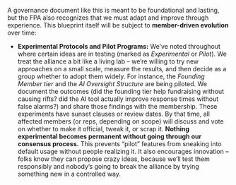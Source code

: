 A governance document like this is meant to be foundational and lasting, but the FPA also recognizes that we must adapt and improve through experience. This blueprint itself will be subject to **member-driven evolution** over time:  
- **Experimental Protocols and Pilot Programs:** We’ve noted throughout where certain ideas are in testing (marked as _Experimental_ or _Pilot_). We treat the alliance a bit like a living lab – we’re willing to try new approaches on a small scale, measure the results, and then decide as a group whether to adopt them widely. For instance, the _Founding Member tier_ and the _AI Oversight Structure_ are being piloted. We document the outcomes (did the founding tier help fundraising without causing rifts? did the AI tool actually improve response times without false alarms?) and share those findings with the membership. These experiments have sunset clauses or review dates. By that time, all affected members (or reps, depending on scope) will discuss and vote on whether to make it official, tweak it, or scrap it. **Nothing experimental becomes permanent without going through our consensus process.** This prevents “pilot” features from sneaking into default usage without people realizing it. It also encourages innovation – folks know they can propose crazy ideas, because we’ll test them responsibly and nobody’s going to break the alliance by trying something new in a controlled way.